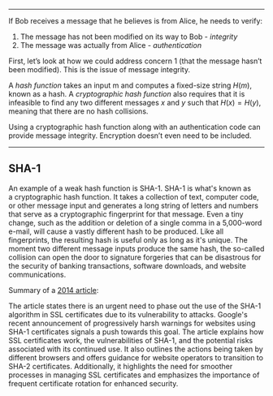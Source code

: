 - - -

If Bob receives a message that he believes is from Alice, he needs to verify:

1. The message has not been modified on its way to Bob - _integrity_
2. The message was actually from Alice - _authentication_

First, let’s look at how we could address concern 1 (that the message hasn’t been modified). This is the issue of message integrity.

A _hash function_ takes an input m and computes a fixed-size string $H(m)$, known as a hash. A _cryptographic hash function_ also requires that it is infeasible to find any two different messages $x$ and $y$ such that $H(x) = H(y)$, meaning that there are no hash collisions.

Using a cryptographic hash function along with an authentication code can provide message integrity. Encryption doesn’t even need to be included.

- - -
## SHA-1

An example of a weak hash function is SHA-1. SHA-1 is what's known as a cryptographic hash function. It takes a collection of text, computer code, or other message input and generates a long string of letters and numbers that serve as a cryptographic fingerprint for that message. Even a tiny change, such as the addition or deletion of a single comma in a 5,000-word e-mail, will cause a vastly different hash to be produced. Like all fingerprints, the resulting hash is useful only as long as it's unique. The moment two different message inputs produce the same hash, the so-called collision can open the door to signature forgeries that can be disastrous for the security of banking transactions, software downloads, and website communications.

Summary of a [2014 article](https://konklone.com/post/why-google-is-hurrying-the-web-to-kill-sha-1):

The article states there is an urgent need to phase out the use of the SHA-1 algorithm in SSL certificates due to its vulnerability to attacks. Google's recent announcement of progressively harsh warnings for websites using SHA-1 certificates signals a push towards this goal. The article explains how SSL certificates work, the vulnerabilities of SHA-1, and the potential risks associated with its continued use. It also outlines the actions being taken by different browsers and offers guidance for website operators to transition to SHA-2 certificates. Additionally, it highlights the need for smoother processes in managing SSL certificates and emphasizes the importance of frequent certificate rotation for enhanced security.

